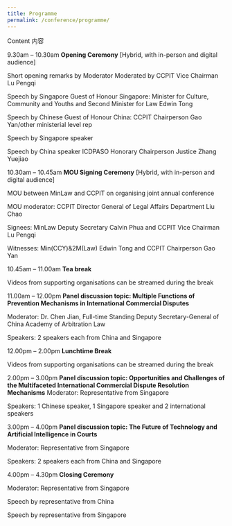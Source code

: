 ```yaml
---
title: Programme
permalink: /conference/programme/
---
```


Content 内容

9.30am – 10.30am
**Opening Ceremony**
[Hybrid, with in-person and digital audience]

Short opening remarks by Moderator 
Moderated by CCPIT Vice Chairman Lu Pengqi 

Speech by Singapore Guest of Honour 
Singapore: Minister for Culture, Community and Youths and Second Minister for Law Edwin Tong 


Speech by Chinese Guest of Honour 
China: CCPIT Chairperson Gao Yan/other ministerial level rep 

Speech by Singapore speaker

Speech by China speaker 
ICDPASO Honorary Chairperson Justice Zhang Yuejiao 


10.30am – 10.45am
**MOU Signing Ceremony**
[Hybrid, with in-person and digital audience]

MOU between MinLaw and CCPIT on organising joint annual conference 

MOU moderator: CCPIT Director General of Legal Affairs Department Liu Chao

Signees: MinLaw Deputy Secretary Calvin Phua and CCPIT Vice Chairman Lu Pengqi

Witnesses: Min(CCY)&2M(Law) Edwin Tong and CCPIT Chairperson Gao Yan


10.45am – 11.00am
**Tea break**

Videos from supporting organisations can be streamed during the break


11.00am – 12.00pm
**Panel discussion topic: Multiple Functions of Prevention Mechanisms in International Commercial Disputes**

Moderator: Dr. Chen Jian, Full-time Standing Deputy Secretary-General of China Academy of Arbitration Law 

Speakers: 2 speakers each from China and Singapore


12.00pm – 2.00pm
**Lunchtime Break** 

Videos from supporting organisations can be streamed during the break


2.00pm – 3.00pm
**Panel discussion topic: Opportunities and Challenges of the Multifaceted International Commercial Dispute Resolution Mechanisms**
Moderator: Representative from Singapore

Speakers: 1 Chinese speaker, 1 Singapore speaker and 2 international speakers


3.00pm – 4.00pm
**Panel discussion topic: The Future of Technology and Artificial Intelligence in Courts** 

Moderator: Representative from Singapore 

Speakers: 2 speakers each from China and Singapore


4.00pm – 4.30pm
**Closing Ceremony**

Moderator: Representative from Singapore

Speech by representative from China

Speech by representative from Singapore

